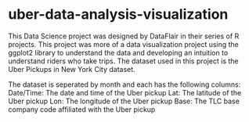 # uber-data-analysis-visualization

This Data Science project was designed by DataFlair in their series of R projects. This project was more of a data visualization project using the ggplot2 library to understand the data and developing an intuition to understand riders who take trips. The dataset used in this project is the Uber Pickups in New York City dataset.

The dataset is seperated by month and each has the following columns:
Date/Time: The date and time of the Uber pickup
Lat: The latitude of the Uber pickup
Lon: The longitude of the Uber pickup
Base: The TLC base company code affiliated with the Uber pickup
